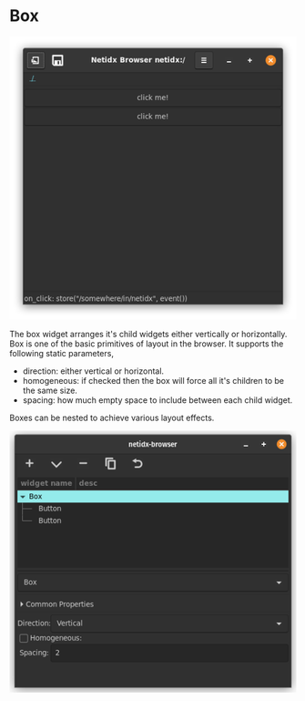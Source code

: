 # Box

![Box](./widget-box.png)

The box widget arranges it's child widgets either vertically or
horizontally. Box is one of the basic primitives of layout in the
browser. It supports the following static parameters,

- direction: either vertical or horizontal.
- homogeneous: if checked then the box will force all it's children to
  be the same size.
- spacing: how much empty space to include between each child widget.

Boxes can be nested to achieve various layout effects.

![Box Editor](./editor-box.png)
